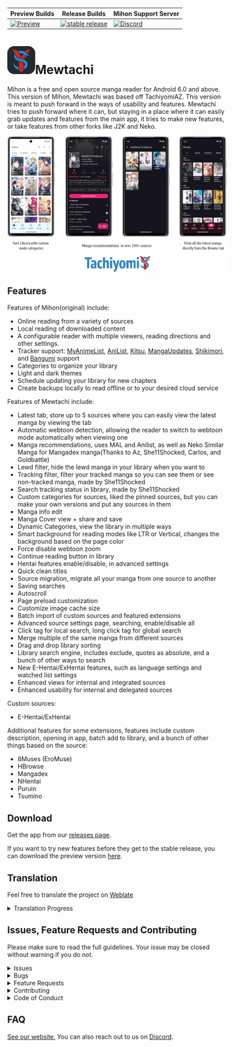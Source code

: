 | Preview Builds | Release Builds | Mihon Support Server |
|-------|----------|----------|
| [![Preview](https://github.com/bigbabyboost/mewtachiPreview/workflows/Remote%20Dispatch%20Build%20App/badge.svg)](https://github.com/bigbabyboost/mewtachiPreview/releases) | [![stable release](https://img.shields.io/github/release/bigbabyboost/mewtachi.svg?maxAge=3600&label=download)](https://github.com/bigbabyboost/mewtachi/releases/latest) | [![Discord](https://img.shields.io/discord/1195734228319617024.svg?label=discord&labelColor=7289da&color=2c2f33&style=flat)](https://discord.gg/mihon) |


# ![app icon](./.github/readme-images/app-icon.png)Mewtachi
Mihon is a free and open source manga reader for Android 6.0 and above. This version of Mihon, Mewtachi was based off TachiyomiAZ. This version is meant to push forward in the ways of usability and features. Mewtachi tries to push forward where it can, but staying in a place where it can easily grab updates and features from the main app, it tries to make new features, or take features from other forks like J2K and Neko.

![screenshots of app](./.github/readme-images/screens.png)

## Features

Features of Mihon(original) include:
* Online reading from a variety of sources
* Local reading of downloaded content
* A configurable reader with multiple viewers, reading directions and other settings.
* Tracker support: [MyAnimeList](https://myanimelist.net/), [AniList](https://anilist.co/), [Kitsu](https://kitsu.app/), [MangaUpdates](https://mangaupdates.com), [Shikimori](https://shikimori.one), and [Bangumi](https://bgm.tv/) support
* Categories to organize your library
* Light and dark themes
* Schedule updating your library for new chapters
* Create backups locally to read offline or to your desired cloud service

Features of Mewtachi include:
* Latest tab, store up to 5 sources where you can easily view the latest manga by viewing the tab
* Automatic webtoon detection, allowing the reader to switch to webtoon mode automatically when viewing one
* Manga recommendations, uses MAL and Anilist, as well as Neko Similar Manga for Mangadex manga(Thanks to Az, She11Shocked, Carlos, and Goldbattle)
* Lewd filter, hide the lewd manga in your library when you want to
* Tracking filter, filter your tracked manga so you can see them or see non-tracked manga, made by She11Shocked
* Search tracking status in library, made by She11Shocked
* Custom categories for sources, liked the pinned sources, but you can make your own versions and put any sources in them
* Manga info edit
* Manga Cover view + share and save
* Dynamic Categories, view the library in multiple ways
* Smart background for reading modes like LTR or Vertical, changes the background based on the page color
* Force disable webtoon zoom
* Continue reading button in library
* Hentai features enable/disable, in advanced settings
* Quick clean titles
* Source migration, migrate all your manga from one source to another
* Saving searches
* Autoscroll
* Page preload customization
* Customize image cache size
* Batch import of custom sources and featured extensions
* Advanced source settings page, searching, enable/disable all
* Click tag for local search, long click tag for global search
* Merge multiple of the same manga from different sources
* Drag and drop library sorting
* Library search engine, includes exclude, quotes as absolute, and a bunch of other ways to search
* New E-Hentai/ExHentai features, such as language settings and watched list settings
* Enhanced views for internal and integrated sources
* Enhanced usability for internal and delegated sources

Custom sources:
* E-Hentai/ExHentai

Additional features for some extensions, features include custom description, opening in app, batch add to library, and a bunch of other things based on the source:
* 8Muses (EroMuse)
* HBrowse
* Mangadex
* NHentai
* Puruin
* Tsumino

## Download
Get the app from our [releases page](https://github.com/bigbabyboost/mewtachi/releases/latest).

If you want to try new features before they get to the stable release, you can download the preview version [here](https://github.com/bigbabyboost/mewtachipreview/releases).

## Translation
Feel free to translate the project on [Weblate](https://hosted.weblate.org/projects/mihon/tachiyomisy/)

<details><summary>Translation Progress</summary>
<a href="https://hosted.weblate.org/engage/mihon/">
<img src="https://hosted.weblate.org/widgets/mihon/-/tachiyomisy/multi-auto.svg" alt="Translation status" />
</a>
</details>

## Issues, Feature Requests and Contributing

Please make sure to read the full guidelines. Your issue may be closed without warning if you do not.

<details><summary>Issues</summary>

1. **Before reporting a new issue, take a look at the [FAQ](https://mihon.app/docs/faq/general), the [changelog](https://github.com/bigbabyboost/mewtachi/releases) and the already opened [issues](https://github.com/bigbabyboost/mewtachi/issues).**
2. If you are unsure, ask here: [![Discord](https://img.shields.io/discord/1195734228319617024.svg)](https://discord.gg/mihon)

</details>

<details><summary>Bugs</summary>

* Include version (More → About → Version)
* If not latest, try updating, it may have already been solved
* Preview version is equal to the number of commits as seen on the main page
* Include steps to reproduce (if not obvious from description)
* Include screenshot (if needed)
* If it could be device-dependent, try reproducing on another device (if possible)
* Don't group unrelated requests into one issue

Use the [issue forms](https://github.com/bigbabyboost/mewtachi/issues/new/choose) to submit a bug.

</details>

<details><summary>Feature Requests</summary>

* Write a detailed issue, explaining what it should do or how. Avoid writing just "like X app does"
* Include screenshot (if needed)

Source requests are not accepted.
</details>

<details><summary>Contributing</summary>

See [CONTRIBUTING.md](./CONTRIBUTING.md).
</details>

<details><summary>Code of Conduct</summary>

See [CODE_OF_CONDUCT.md](./CODE_OF_CONDUCT.md).
</details>

## FAQ

[See our website.](https://mihon.app/)
You can also reach out to us on [Discord](https://discord.gg/mihon).

